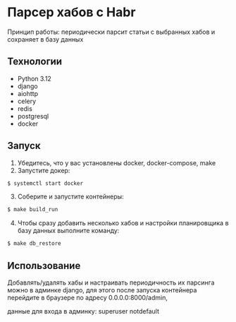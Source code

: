 # Парсер хабов с Habr
Принцип работы:
периодически парсит статьи с выбранных хабов и сохраняет в базу данных

## Технологии
- Python 3.12
- django
- aiohttp
- celery
- redis
- postgresql
- docker

## Запуск
1. Убедитесь, что у вас установлены docker, docker-compose, make
2. Запустите докер:
```sh
$ systemctl start docker
```
3. Соберите и запустите контейнеры:
```sh
$ make build_run
```
4. Чтобы сразу добавить несколько хабов и настройки планировщика в базу данных выполните команду:
```sh
$ make db_restore
```

## Использование
Добавлять/удалять хабы и настраивать периодичность их парсинга можно в админке django, для этого после запуска контейнера перейдите в браузере по адресу 0.0.0.0:8000/admin,

данные для входа в админку: superuser notdefault

